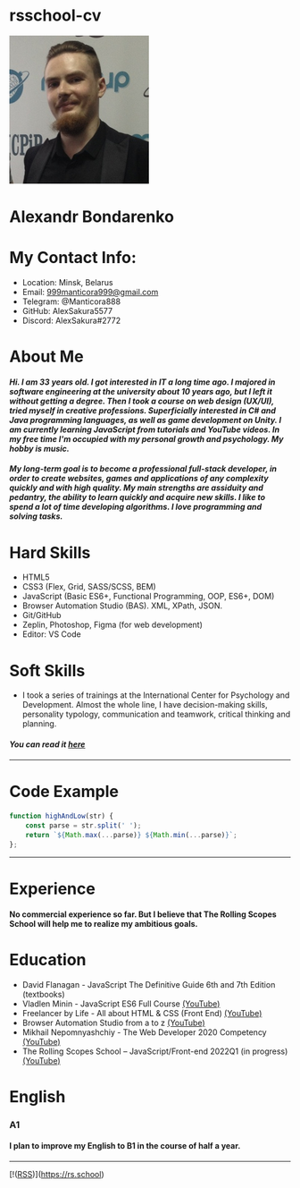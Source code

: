 # rsschool-cv
![Photo](img/photo.JPG)
# __Alexandr Bondarenko__

# __My Contact Info__:
* Location: Minsk, Belarus
* Email: 999manticora999@gmail.com
* Telegram: @Manticora888
* GitHub: AlexSakura5577
* Discord: AlexSakura#2772


# __About Me__

#### *Hi. I am 33 years old. I got interested in IT a long time ago. I majored in software engineering at the university about 10 years ago, but I left it without getting a degree. Then I took a course on web design (UX/UI), tried myself in creative professions. Superficially interested in C# and Java programming languages, as well as game development on Unity. I am currently learning JavaScript from tutorials and YouTube videos. In my free time I'm occupied with my personal growth and psychology. My hobby is music.*
#### *My long-term goal is to become a professional full-stack developer, in order to create websites, games and applications of any complexity quickly and with high quality. My main strengths are assiduity and pedantry, the ability to learn quickly and acquire new skills. I like to spend a lot of time developing algorithms. I love programming and solving tasks.*


# __Hard Skills__
* HTML5
* CSS3 (Flex, Grid, SASS/SCSS, BEM)
* JavaScript (Basic ES6+, Functional Programming, OOP, ES6+, DOM)
* Browser Automation Studio (BAS). XML, XPath, JSON.
* Git/GitHub
* Zeplin, Photoshop, Figma (for web development)
* Editor: VS Code

# __Soft Skills__
* I took a series of trainings at the International Center for Psychology and Development. Almost the whole line, I have decision-making skills, personality typology, communication and teamwork, critical thinking and planning.

#### *You can read it [here](https://www.mcpir.ru)*


___
# __Code Example__
```javascript
function highAndLow(str) {
    const parse = str.split(' ');
    return `${Math.max(...parse)} ${Math.min(...parse)}`;
};
```

___
# __Experience__
#### No commercial experience so far. But I believe that The Rolling Scopes School will help me to realize my ambitious goals.


# __Education__
* David Flanagan - JavaScript The Definitive Guide 6th and 7th Edition (textbooks)
* Vladlen Minin - JavaScript ES6 Full Course
[(YouTube)](https://www.youtube.com/c/VladilenMinin)
* Freelancer by Life - All about HTML & CSS (Front End)
[(YouTube)](https://www.youtube.com/c/FreelancerLifeStyle)
* Browser Automation Studio from a to z
[(YouTube)](https://www.youtube.com/channel/UC_fHAkJk4dNj8gnFbt55tHg)
* Mikhail Nepomnyashchiy - The Web Developer 2020 Competency
[(YouTube)](https://www.youtube.com/c/%D0%9C%D0%B8%D1%85%D0%B0%D0%B8%D0%BB%D0%9D%D0%B5%D0%BF%D0%BE%D0%BC%D0%BD%D1%8F%D1%89%D0%B8%D0%B9)
* The Rolling Scopes School – JavaScript/Front-end 2022Q1 (in progress)
[(YouTube)](https://www.youtube.com/c/RollingScopesSchool)

# __English__
### A1
#### I plan to improve my English to B1 in the course of half a year.
___

[!([RSS](img/rs_school.svg))](https://rs.school)
